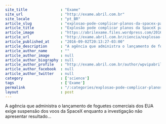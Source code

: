 ```yaml
---
site_title               : "Exame"
site_url                 : "http://exame.abril.com.br"
site_locale              : "pt_BR"
article_slug             : "explosao-pode-complicar-planos-da-spacex-para-2a-base"
article_title            : "Explosão pode complicar planos da SpaceX para 2ª base"
article_image            : "https://abrilexame.files.wordpress.com/2016/09/size_960_16_9_gettyimages-531752418.jpg?quality=70&strip=all&w=960"
article_url              : "http://exame.abril.com.br/ciencia/explosao-pode-complicar-planos-da-spacex-para-2a-base/"
article_published_at     : "2016-09-02T20:13:27-03:00"
article_description      : "A agência que administra o lançamento de foguetes comerciais dos EUA exige suspensão dos voos da SpaceX enquanto a investigação não apresentar resultado..."
article_author_name      : ""
article_author_image     : null
article_author_biography : null
article_author_profile   : "http://exame.abril.com.br/author/wpvipabril/"
article_author_facebook  : null
article_author_twitter   : null
category                 : ['science']
tags                     : ['Exame']
permalink                : "/:categories/explosao-pode-complicar-planos-da-spacex-para-2a-base/"
layout                   : post
---
```


A agência que administra o lançamento de foguetes comerciais dos EUA exige suspensão dos voos da SpaceX enquanto a investigação não apresentar resultado...
